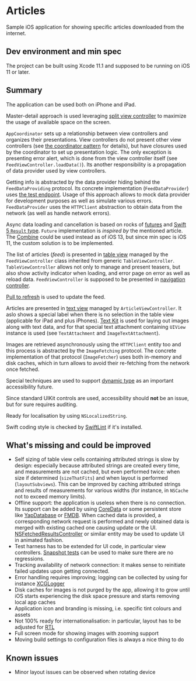 # Articles

Sample iOS application for showing specific articles downloaded from the internet.

## Dev environment and min spec

The project can be built using Xcode 11.1 and supposed to be running on iOS 11 or later. 

## Summary

The application can be used both on iPhone and iPad. 

Master-detail approach is used leveraging [split view controller](https://developer.apple.com/documentation/uikit/uisplitviewcontroller) to maximize the usage of available space on the screen.

`AppCoordinator` sets up a relationship between view controllers and organizes their presentations.  View controllers do not present other view controllers (see [the coordinator pattern](https://benoitpasquier.com/coordinator-pattern-swift/) for details), but have closures used by the coordinator to set up presentation logic.  The only exception is presenting error alert, which is done from the view controller itself (see `FeedViewController.loadData()`).  Its another responsibility is a propagation of data provider used by view controllers.

Getting info is abstracted by the data provider hiding behind the `FeedDataProviding` protocol.  Its concrete implementation (`FeedDataProvider`) uses [the test endpoint](https://gist.githubusercontent.com/vmagaziy/117f157f1214efbd083c75646d93cb61/raw/b20f132a912310b69b3a0fc3eb3866ebafe6543f/Payload.json).  Usage of this approach allows to mock data provider for development purposes as well as simulate various errors.  `FeedDataProvider` uses the `HTTPClient` abstraction to obtain data from the network (as well as handle network errors).  

Async data loading and cancellation is based on rocks of [futures](https://medium.com/@johnsundell/under-the-hood-of-futures-promises-in-swift-69bd6e7ab972) and [Swift 5 `Result` type](https://developer.apple.com/documentation/swift/result).  `Future` implementation is *inspired by* the mentioned article. The [Combine](https://developer.apple.com/documentation/combine) could be used instead as of iOS 13, but since min spec is iOS 11, the custom solution is to be implemented.

The list of articles (*feed*) is presented in [table view](https://developer.apple.com/documentation/uikit/uitableview) managed by the  `FeedViewController` class inherited from generic `TableViewController`.  `TableViewController` allows not only to manage and present teasers, but also show activity indicator when loading, and error page on error as well as reload data. `FeedViewController` is supposed to be presented in [navigation controller](https://developer.apple.com/documentation/uikit/uinavigationcontroller).

[Pull to refresh](https://en.wikipedia.org/wiki/Pull-to-refresh) is used to update the feed.

Articles are presented in [text view](https://developer.apple.com/documentation/uikit/uitextview) managed by `ArticleViewController`.  It aslo shows a special label when there is no selection in the table view (applicable for iPad and plus iPhones).  [Text Kit](https://developer.apple.com/documentation/appkit/textkit) is used for laying out images along with text data, and for that special text attachment containing `UIView` instance is used (see `TextAttachment` and `ImageTextAttachment`). 

Images are retrieved asynchronously using the `HTTPClient` entity too and this process is abstracted by the `ImageFetching` protocol.  The concrete implementation of that protocol (`ImageFetcher`) uses both in-memory and disk caches, which in turn allows to avoid their re-fetching from the network once fetched.

Special techniques are used to support [dynamic type](https://developer.apple.com/design/human-interface-guidelines/ios/visual-design/typography/) as an important accessibility future.

Since standard UIKit controls are used, accessibility should **not** be an issue, but for sure requires auditing.

Ready for localisation by using `NSLocalizedString`.

Swift coding style is checked by [SwiftLint](https://github.com/realm/SwiftLint) if it's installed.

## What's missing and could be improved

- Self sizing of table view cells containing attributed strings is slow by design: especially because attributed strings are created every time, and measurements are not cached, but even performed twice: when size if determined (`sizeThatFits`) and when layout is performed (`layoutSubviews`).  This can be improved by caching attributed strings and results of measurements for various widths (for instance, in `NSCache` not to exceed memory limits).
- Offline support: the application is useless when there is no connection.  Its support can be added by using [CoreData](https://developer.apple.com/library/archive/documentation/Cocoa/Conceptual/CoreData/index.html) or some persistent store like [YapDatabase](https://github.com/yapstudios/YapDatabase) or [FMDB](https://github.com/ccgus/fmdb).  When cached data is provided, a corresponding network request is performed and newly obtained data is merged with existing cached one causing update or the UI. [NSFetchedResultsController](https://developer.apple.com/documentation/coredata/nsfetchedresultscontroller) or similar entity may be used to update UI in animated fashion.
- Test harness has to be extended for UI code, in particular view controllers.  [Snapshot tests](https://github.com/uber/ios-snapshot-test-case) can be used to make sure there are no regressions.
- Tracking availability of network connection: it makes sense to reinitiate failed updates upon getting connected.
- Error handling requires improving; logging can be collected by using for instance [XCGLogger](https://github.com/DaveWoodCom/XCGLogger)
- Disk caches for images is not purged by the app, allowing it to grow until iOS starts experiencing the disk space pressure and starts removing local app caches
- Application icon and branding is missing, i.e. specific tint colours and assets
- Not 100% ready for internationalisation: in particular, layout has to be adjusted for [RTL](https://stackoverflow.com/questions/23497553/how-can-i-implement-ios-with-rtl-for-arabic-hebrew)
- Full screen mode for showing images with zooming support
- Moving build settings to configuration files is always a nice thing to do

## Known issues

- Minor layout issues can be observed when rotating device
